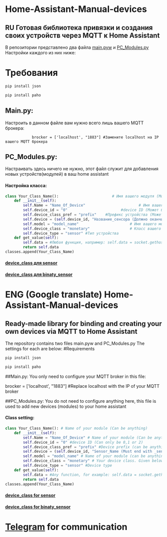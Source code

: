 # Home-Assistant-Manual-devices
## RU Готовая библиотека привязки и создания своих устройств через MQTT к Home Assistant

В репозитории представлено два файла [main.pyw](https://github.com/AlexNetYT/Home-Assistant-Manual-devices/edit/main/README.md#mainpy) и [PC_Modules.py](https://github.com/AlexNetYT/Home-Assistant-Manual-devices/edit/main/README.md#pc_modulespy)
Настройки каждого из них ниже:
# Требования
````python
pip install json
````
````python
pip install paho
````
## Main.py:
Настроить в данном файле вам нужно всего лишь вашего MQTT брокера:
				
				brocker = ['localhost', "1883"] #Замените localhost на IP вашего MQTT брокера
				
## PC_Modules.py:
Настраивать здесь ничего не нужно, этот файл служит для добавления новых устройств(модулей) в ваш home assistant
#### Настройка класса:
```python
class Your_Class_Name():						# Имя вашего модуля (Может быть любым)
    def __init__(self):
        self.Name = "Name_Of_Device"						# Имя вашего модуля (Может быть любым)
        self.device_id = "0"						#device ID (Может быть только 0,1 или 2)
        self.device_class_pref = "prefix"	 #Префикс устройства (Может быть любым)
        self.device = (self.device_id, "Название_сенсора (Должно оканчиваться на _sensor или _binary_sensor)", "Создатель устройства", "Версия ПО устройства")	# (Может быть любым)
        self.model = "model_name"						# Имя вашего модуля (Может быть любым)
        self.device_class = "monetary"					# Класс вашего устройства. Приведены ниже
        self.device_type = "sensor" #Тип устройства
    def get_value(self):
        self.data = #Любая функция, например: self.data = socket.gethostname()
        return self.data
classes.append(Your_Class_Name)
```
#### [device_class для sensor](https://www.home-assistant.io/integrations/sensor/ "device_class для sensor")
#### [device_class для binaty_sensor](https://www.home-assistant.io/integrations/binary_sensor/ "device_class для binaty_sensor")


# ENG (Google translate) Home-Assistant-Manual-devices
## Ready-made library for binding and creating your own devices via MQTT to Home Assistant

The repository contains two files main.pyw and PC_Modules.py
The settings for each are below:
#Requirements
````python
pip install json
````
````python
pip install paho
````
##Main.py:
You only need to configure your MQTT broker in this file:

brocker = ['localhost', "1883"] #Replace localhost with the IP of your MQTT broker

##PC_Modules.py:
You do not need to configure anything here, this file is used to add new devices (modules) to your home assistant
#### Class setting:
```python
class Your_Class_Name(): # Name of your module (Can be anything)
    def __init__(self):
        self.Name = "Name_Of_Device" # Name of your module (Can be anything)
        self.device_id = "0" #device ID (Can only be 0,1 or 2)
        self.device_class_pref = "prefix" #Device prefix (can be anything)
        self.device = (self.device_id, "Sensor_Name (Must end with _sensor or _binary_sensor)", "Device Creator", "Device Firmware Version") # (Can be anything)
        self.model = "model_name" # Name of your module (can be anything)
        self.device_class = "monetary" # Your device class. Given below
        self.device_type = "sensor" #Device type
    def get_value(self):
        self.data = #Any function, for example: self.data = socket.gethostname()
        return self.data
classes.append(Your_Class_Name)
```
#### [device_class for sensor](https://www.home-assistant.io/integrations/sensor/ "device_class for sensor")
#### [device_class for binaty_sensor](https://www.home-assistant.io/integrations/binary_sensor/ "device_class for binaty_sensor")


# [Telegram](https://t.me/AlexDot_Net "Telegram") for communication
